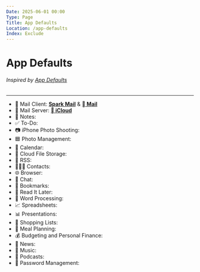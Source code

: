 ```yaml
---
Date: 2025-06-01 00:00
Type: Page
Title: App Defaults
Location: /app-defaults
Index: Exclude
---
```


# App Defaults

###### Inspired by [App Defaults](https://defaults.rknight.me)

---

- 📨 Mail Client: [**Spark Mail**](https://apps.apple.com/app/id997102246) & [** Mail**](https://apps.apple.com/app/id1108187098)
- 📮 Mail Server: [** iCloud**](https://www.icloud.com/)
- 📝 Notes: 
- ✅ To-Do: 
- 📷 iPhone Photo Shooting: 
- 🟦 Photo Management: 
- 📆 Calendar: 
- 📁 Cloud File Storage: 
- 📖 RSS: 
- 🙍🏻‍♂️ Contacts: 
- 🌐 Browser: 
- 💬 Chat: 
- 🔖 Bookmarks: 
- 📑 Read It Later: 
- 📜 Word Processing: 
- 📈 Spreadsheets: 
- 📊 Presentations: 
- 🛒 Shopping Lists: 
- 🍴 Meal Planning: 
- 💰 Budgeting and Personal Finance: 
- 📰 News: 
- 🎵 Music: 
- 🎤 Podcasts: 
- 🔐 Password Management: 
